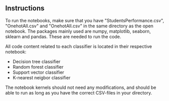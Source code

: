 ## Instructions

To run the notebooks, make sure that you have "StudentsPerformance.csv", "OnehotAll.csv" and "OnehotAll.csv" in the same directory as the open notebook.
The packages mainly used are numpy, matplotlib, seaborn, sklearn and pandas. These are needed to run the code. 

All code content related to each classifier is located in their respective notebook:
- Decision tree classifier
- Random forest classifier
- Support vector classifier
- K-nearest neigbor classifier

The notebook kernels should not need any modifications, and should be able to run as long as you have the correct CSV-files in your directory. 
